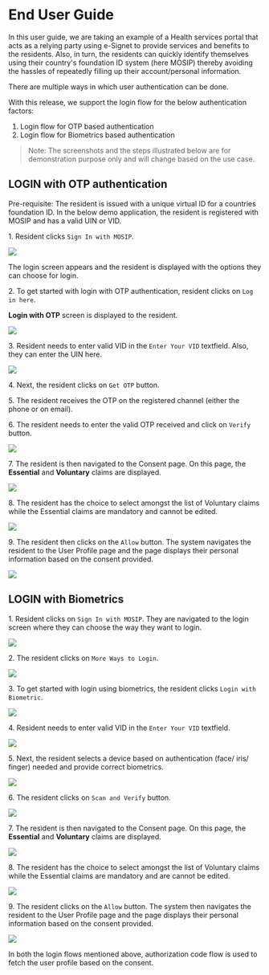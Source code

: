 # End User Guide

In this user guide, we are taking an example of a Health services portal that acts as a relying party using e-Signet to provide services and benefits to the residents. Also, in turn, the residents can quickly identify themselves using their country's foundation ID system (here MOSIP) thereby avoiding the hassles of repeatedly filling up their account/personal information.

There are multiple ways in which user authentication can be done.

With this release, we support the login flow for the below authentication factors:

1. Login flow for OTP based authentication
2. Login flow for Biometrics based authentication

> Note: The screenshots and the steps illustrated below are for demonstration purpose only and will change based on the use case.

## LOGIN with OTP authentication

Pre-requisite: The resident is issued with a unique virtual ID for a countries foundation ID.
               In the below demo application, the resident is registered with MOSIP and has a valid UIN or VID.

1\. Resident clicks `Sign In with MOSIP`. 

![](\_images/idp-login-otp-signin.png)

The login screen appears and the resident is displayed with the options they can choose for login.

2\. To get started with login with OTP authentication, resident clicks on `Log in here`. 

**Login with OTP** screen is displayed to the resident.

![](\_images/idp-login-otp-loginhere.png)

3\. Resident needs to enter valid VID in the `Enter Your VID` textfield. Also, they can enter the UIN here.

![](\_images/idp-login-otp-entervid.png)

4\. Next, the resident clicks on `Get OTP` button.

5\. The resident receives the OTP on the registered channel (either the phone or on email).

6\. The resident needs to enter the valid OTP received and click on `Verify` button.

![](\_images/idp-login-otp-verify.png)

7\. The resident is then navigated to the Consent page. On this page, the **Essential** and **Voluntary** claims are displayed.

![](\_images/idp-login-otp-askingconsent.png)

8\. The resident has the choice to select amongst the list of Voluntary claims while the Essential claims are mandatory and cannot be edited.

![](\_images/idp-login-otp-showingclaims.png)

9\. The resident then clicks on the `Allow` button. The system navigates the resident to the User Profile page and the page displays their personal information based on the consent provided.

![](\_images/idp-login-otp-display-pi.png)


## LOGIN with Biometrics

1\. Resident clicks on `Sign In with MOSIP`. They are navigated to the login screen where they can choose the way they want to login.

![](\_images/idp-login-otp-signin.png)

2\. The resident clicks on `More Ways to Login`.

![](\_images/idp-login-bio-loginhere.png)

3\. To get started with login using biometrics, the resident clicks `Login with Biometric`.

![](\_images/idp-login-bio-moreways.png)

4\. Resident needs to enter valid VID in the `Enter Your VID` textfield. 

![](\_images/idp-login-bio-selecteddevice.png)

5\. Next, the resident selects a device based on authentication (face/ iris/ finger) needed and provide correct biometrics.

![](\_images/idp-login-bio-selectdevice.png)

6\. The resident clicks on `Scan and Verify` button.

![](\_images/idp-login-bio-scan.png)

7\. The resident is then navigated to the Consent page. On this page, the **Essential** and **Voluntary** claims are displayed.

![](\_images/idp-login-bio-claims.png)

8\. The resident has the choice to select amongst the list of Voluntary claims while the Essential claims are mandatory and are cannot be edited.

![](\_images/idp-login-bio-selectclaims.png)

9\. The resident clicks on the `Allow` button. The system then navigates the resident to the User Profile page and the page displays their personal information based on the consent provided.

![](\_images/idp-login-bio-displaypi.png)

In both the login flows mentioned above, authorization code flow is used to fetch the user profile based on the consent.
